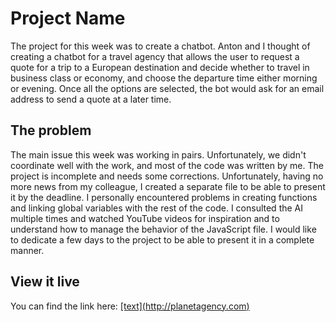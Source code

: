 # Project Name

The project for this week was to create a chatbot. Anton and I thought of creating a chatbot for a travel agency that allows the user to request a quote for a trip to a European destination and decide whether to travel in business class or economy, and choose the departure time either morning or evening. Once all the options are selected, the bot would ask for an email address to send a quote at a later time.

## The problem

The main issue this week was working in pairs. Unfortunately, we didn't coordinate well with the work, and most of the code was written by me. The project is incomplete and needs some corrections. Unfortunately, having no more news from my colleague, I created a separate file to be able to present it by the deadline. I personally encountered problems in creating functions and linking global variables with the rest of the code. I consulted the AI multiple times and watched YouTube videos for inspiration and to understand how to manage the behavior of the JavaScript file. I would like to dedicate a few days to the project to be able to present it in a complete manner.

## View it live

You can find the link here: [\[text\](http://planetagency.com)](https://planetagency.netlify.app/)
